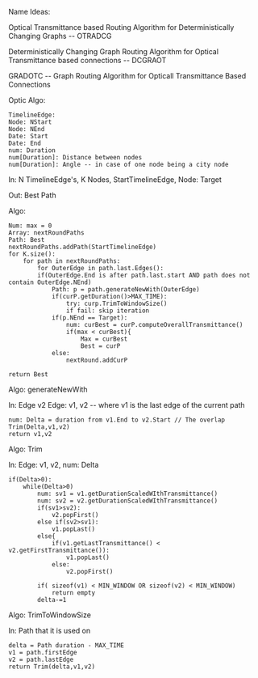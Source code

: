 Name Ideas:


Optical Transmittance based Routing Algorithm for Deterministically Changing Graphs -- OTRADCG

Deterministically Changing Graph Routing Algorithm for Optical Transmittance based connections -- DCGRAOT

GRADOTC -- Graph Routing Algorithm for Opticall Transmittance Based Connections 





Optic Algo:

```
TimelineEdge:
Node: NStart
Node: NEnd
Date: Start
Date: End
num: Duration 
num[Duration]: Distance between nodes
num[Duration]: Angle -- in case of one node being a city node 
```


In: N TimelineEdge's, K Nodes, StartTimelineEdge, Node: Target

Out: Best Path

Algo:
```
Num: max = 0
Array: nextRoundPaths
Path: Best
nextRoundPaths.addPath(StartTimelineEdge)
for K.size(): 
	for path in nextRoundPaths:
		for OuterEdge in path.last.Edges():
		if(OuterEdge.End is after path.last.start AND path does not contain OuterEdge.NEnd)
			Path: p = path.generateNewWith(OuterEdge)
			if(curP.getDuration()>MAX_TIME):
				try: curp.TrimToWindowSize()
				if fail: skip iteration
			if(p.NEnd == Target):
				num: curBest = curP.computeOverallTransmittance()
				if(max < curBest){
					Max = curBest
					Best = curP
			else:
				nextRound.addCurP

return Best
```


Algo: generateNewWith

In: Edge v2
Edge: v1, v2 -- where v1 is the last edge of the current path
```
num: Delta = duration from v1.End to v2.Start // The overlap
Trim(Delta,v1,v2)
return v1,v2
```

Algo: Trim

In: Edge: v1, v2, num: Delta
```
if(Delta>0):
	while(Delta>0)
		num: sv1 = v1.getDurationScaledWIthTransmittance()
		num: sv2 = v2.getDurationScaledWIthTransmittance()
		if(sv1>sv2):
			v2.popFirst()
		else if(sv2>sv1):
			v1.popLast()
		else{
			if(v1.getLastTransmittance() < v2.getFirstTransmittance()):
				v1.popLast()
			else:
				v2.popFirst()
		
		if( sizeof(v1) < MIN_WINDOW OR sizeof(v2) < MIN_WINDOW)
			return empty
		delta-=1 	
```

Algo: TrimToWindowSize 

In: Path that it is used on 
```
delta = Path duration - MAX_TIME
v1 = path.firstEdge
v2 = path.lastEdge
return Trim(delta,v1,v2)
```




